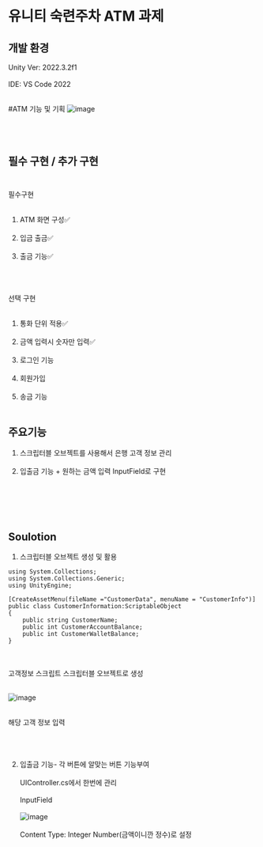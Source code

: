 # 유니티 숙련주차 ATM 과제
## 개발 환경
 Unity Ver: 2022.3.2f1 <br/><br/>
 IDE: VS Code 2022 <br/><br/>
 
 #ATM 기능 및 기획
![image](https://github.com/Leejungsuk96/UnityAssignmentATM/assets/114940193/e93e4191-dd43-4289-ac52-2b4b1ee24b5a)
<br/><br/><br/><br/>

## 필수 구현 / 추가 구현<br/><br/>
필수구현<br/><br/>
1. ATM 화면 구성:white_check_mark:<br/><br/>
2. 입금 출금:white_check_mark:<br/><br/>
3. 출금 기능:white_check_mark:<br/><br/><br/><br/>

선택 구현<br/><br/>
1. 통화 단위 적용:white_check_mark:<br/><br/>
2. 금액 입력시 숫자만 입력:white_check_mark:<br/><br/>
3. 로그인 기능<br/><br/>
4. 회원가입<br/><br/>
5. 송금 기능<br/><br/>

## 주요기능
1. 스크립터블 오브젝트를 사용해서 은행 고객 정보 관리<br/><br/>
2. 입출금 기능 + 원하는 금액 입력 InputField로 구현


<br/><br/><br/><br/>

## Soulotion
1. 스크립터블 오브젝트 생성 및 활용
```
using System.Collections;
using System.Collections.Generic;
using UnityEngine;

[CreateAssetMenu(fileName ="CustomerData", menuName = "CustomerInfo")]
public class CustomerInformation:ScriptableObject
{
    public string CustomerName;
    public int CustomerAccountBalance;
    public int CustomerWalletBalance;
}
```
<br/><br/>
고객정보 스크립트 스크립터블 오브젝트로 생성<br/><br/>

![image](https://github.com/Leejungsuk96/UnityAssignmentATM/assets/114940193/5d445d66-0d2b-44ad-992d-19ad5e5f354c)<br/><br/>

해당 고객 정보 입력
<br/><br/><br/><br/>

2. 입출금 기능- 각 버튼에 알맞는 버튼 기능부여<br/><br/>
UIController.cs에서 한번에 관리<br/><br/>
InputField<br/><br/>
![image](https://github.com/Leejungsuk96/UnityAssignmentATM/assets/114940193/726bc37e-43b9-4a90-b62f-3d5b85eba95a)<br/><br/>
Content Type: Integer Number(금액이니깐 정수)로 설정




